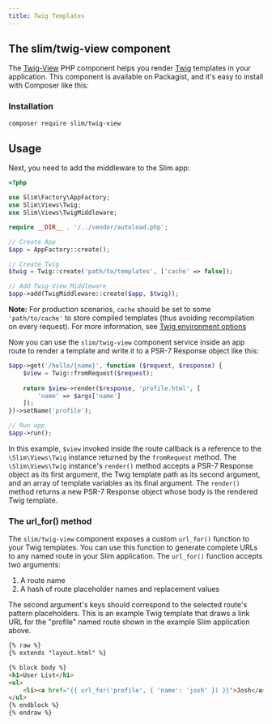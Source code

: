 ```yaml
---
title: Twig Templates
---
```


## The slim/twig-view component

The [Twig-View][twigview] PHP component helps you render [Twig][twig] templates in your application.
This component is available on Packagist, and it's easy to install with Composer like this:

[twigview]: https://github.com/slimphp/Twig-View
[twig]: https://twig.symfony.com/

### Installation

```bash
composer require slim/twig-view
```

## Usage

Next, you need to add the middleware to the Slim app:

```php
<?php

use Slim\Factory\AppFactory;
use Slim\Views\Twig;
use Slim\Views\TwigMiddleware;

require __DIR__ . '/../vendor/autoload.php';

// Create App
$app = AppFactory::create();

// Create Twig
$twig = Twig::create('path/to/templates', ['cache' => false]);

// Add Twig-View Middleware
$app->add(TwigMiddleware::create($app, $twig));
```

**Note:** For production scenarios, `cache` should be set to some 
`'path/to/cache'` to store compiled templates (thus avoiding recompilation on every request). 
For more information, see [Twig environment options](https://twig.symfony.com/doc/3.x/api.html#environment-options)

Now you can use the `slim/twig-view` component service inside 
an app route to render a template and write it to a PSR-7 Response object like this:

```php
$app->get('/hello/{name}', function ($request, $response) {
    $view = Twig::fromRequest($request);
    
    return $view->render($response, 'profile.html', [
        'name' => $args['name']
    ]);
})->setName('profile');

// Run app
$app->run();
```

In this example, `$view` invoked inside the route callback is a reference to the `\Slim\Views\Twig` instance returned by the `fromRequest` method.
The `\Slim\Views\Twig` instance's `render()` method accepts a PSR-7 Response object as its first argument, the Twig template path as its second argument, and an array of template variables as its final argument.
The `render()` method returns a new PSR-7 Response object whose body is the rendered Twig template.

### The url_for() method

The `slim/twig-view` component exposes a custom `url_for()` function to your Twig templates.
You can use this function to generate complete URLs to any named route in your Slim application.
The `url_for()` function accepts two arguments:

1. A route name
2. A hash of route placeholder names and replacement values

The second argument's keys should correspond to the selected route's pattern placeholders.
This is an example Twig template that draws a link URL for the "profile" named route shown in the example Slim application above.

```html
{% raw %}
{% extends "layout.html" %}

{% block body %}
<h1>User List</h1>
<ul>
    <li><a href="{{ url_for('profile', { 'name': 'josh' }) }}">Josh</a></li>
</ul>
{% endblock %}
{% endraw %}
```
